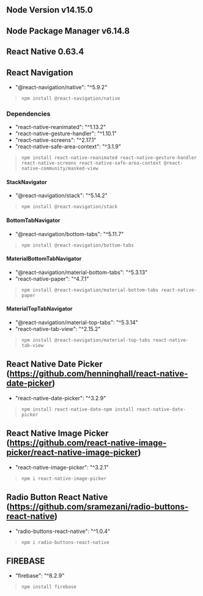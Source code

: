 ## Node Version v14.15.0 
## Node Package Manager v6.14.8
## React Native 0.63.4

## React Navigation
- "@react-navigation/native": "^5.9.2"
> `npm install @react-navigation/native`
### Dependencies
- "react-native-reanimated": "^1.13.2"
- "react-native-gesture-handler": "^1.10.1"
- "react-native-screens": "^2.17.1"
- "react-native-safe-area-context": "^3.1.9"
> `npm install react-native-reanimated react-native-gesture-handler react-native-screens react-native-safe-area-context @react-native-community/masked-view`
#### StackNavigator
- "@react-navigation/stack": "^5.14.2"
> `npm install @react-navigation/stack`
#### BottomTabNavigator
- "@react-navigation/bottom-tabs": "^5.11.7"
> `npm install @react-navigation/bottom-tabs`
#### MaterialBottomTabNavigator
- "@react-navigation/material-bottom-tabs": "^5.3.13"
- "react-native-paper": "^4.7.1"
> `npm install @react-navigation/material-bottom-tabs react-native-paper`
#### MaterialTopTabNavigator
- "@react-navigation/material-top-tabs": "^5.3.14"
- "react-native-tab-view": "^2.15.2"
> `npm install @react-navigation/material-top-tabs react-native-tab-view`

## React Native Date Picker (https://github.com/henninghall/react-native-date-picker)
- "react-native-date-picker": "^3.2.9"
> `npm install react-native-date-npm install react-native-date-picker`

## React Native Image Picker (https://github.com/react-native-image-picker/react-native-image-picker)
- "react-native-image-picker": "^3.2.1"
> `npm i react-native-image-picker`

## Radio Button React Native (https://github.com/sramezani/radio-buttons-react-native)
- "radio-buttons-react-native": "^1.0.4"
> `npm i radio-buttons-react-native`

## FIREBASE
- "firebase": "^8.2.9"
> `npm install firebase`